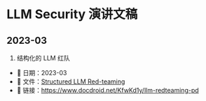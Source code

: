 # LLM Security 演讲文稿

## 2023-03

1. 结构化的 LLM 红队

- 📅 日期：2023-03
- 📑 文件：[Structured LLM Red-teaming](./Structured%20LLM%20Red-teaming.pdf)
- 🔗 链接：<https://www.docdroid.net/KfwKd1y/llm-redteaming-pd>
